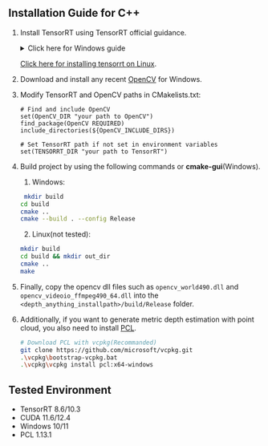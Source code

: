 ## Installation Guide for C++

1. Install TensorRT using TensorRT official guidance.

    <details>
    <summary>Click here for Windows guide</summary>     
   
    1. Download the [TensorRT](https://developer.nvidia.com/tensorrt) zip file that matches the Windows version you are using.
    2. Choose where you want to install TensorRT. The zip file will install everything into a subdirectory called `TensorRT-8.x.x.x`. This new subdirectory will be referred to as `<installpath>` in the steps below.
    3. Unzip the `TensorRT-8.x.x.x.Windows10.x86_64.cuda-x.x.zip` file to the location that you chose. Where:
    - `8.x.x.x` is your TensorRT version
    - `cuda-x.x` is CUDA version `11.6`, `11.8` or `12.0`
    4. Add the TensorRT library files to your system `PATH`. To do so, copy the DLL files from `<installpath>/lib` to your CUDA installation directory, for example, `C:\Program Files\NVIDIA GPU Computing Toolkit\CUDA\vX.Y\bin`, where `vX.Y` is your CUDA version. The CUDA installer should have already added the CUDA path to your system PATH.
   
    </details>

    [Click here for installing tensorrt on Linux](https://github.com/wang-xinyu/tensorrtx/blob/master/tutorials/install.md). 

2. Download and install any recent [OpenCV](https://opencv.org/releases/) for Windows. 
3. Modify TensorRT and OpenCV paths in CMakelists.txt:
   ```
   # Find and include OpenCV
   set(OpenCV_DIR "your path to OpenCV")
   find_package(OpenCV REQUIRED)
   include_directories(${OpenCV_INCLUDE_DIRS})
   
   # Set TensorRT path if not set in environment variables
   set(TENSORRT_DIR "your path to TensorRT")
   ```
  
4. Build project by using the following commands or  **cmake-gui**(Windows).

    1. Windows:
    ```bash
     mkdir build
    cd build
    cmake ..
    cmake --build . --config Release
    ```

    2. Linux(not tested):
    ```bash
    mkdir build
    cd build && mkdir out_dir
    cmake ..
    make
    ```

5. Finally, copy the opencv dll files such as `opencv_world490.dll` and `opencv_videoio_ffmpeg490_64.dll` into the `<depth_anything_installpath>/build/Release` folder.
    
6. Additionally, if you want to generate metric depth estimation with point cloud, you also need to install [PCL](https://pointclouds.org/).
   ```bash
   # Download PCL with vcpkg(Recommanded)
   git clone https://github.com/microsoft/vcpkg.git
   .\vcpkg\bootstrap-vcpkg.bat
   .\vcpkg\vcpkg install pcl:x64-windows
   ```

## Tested Environment
   - TensorRT 8.6/10.3
   - CUDA 11.6/12.4
   - Windows 10/11
   - PCL 1.13.1
